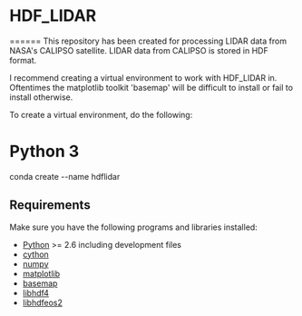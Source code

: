 # HDF_LIDAR
======
This repository has been created for processing LIDAR data from NASA's CALIPSO satellite. LIDAR data from CALIPSO is stored in HDF format.

I recommend creating a virtual environment to work with HDF_LIDAR in. Oftentimes the matplotlib toolkit 'basemap' will be difficult to install or fail to install otherwise.

To create a virtual environment, do the following:

# Python 3
conda create --name hdflidar

Requirements
------------

Make sure you have the following programs and libraries installed:

  * [Python](http://www.python.org/) >= 2.6
    including development files
  * [cython](http://cython.org/)
  * [numpy](http://www.numpy.org/)
  * [matplotlib](http://matplotlib.org/)
  * [basemap](http://matplotlib.org/basemap/)
  * [libhdf4](http://www.hdfgroup.org/products/hdf4/)
  * [libhdfeos2](http://hdfeos.org/software/library.php#HDF-EOS2)

